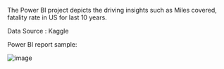 
The Power BI project depicts the driving insights such as Miles covered, fatality rate in US for last 10 years.

Data Source : Kaggle

Power BI report sample:

![image](https://user-images.githubusercontent.com/63587657/129292998-c151f2a9-f73c-4079-9fe1-1091f46784b1.png)



